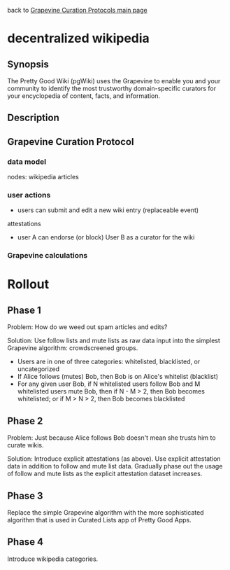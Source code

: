 back to [Grapevine Curation Protocols main page](https://github.com/wds4/DCoSL/tree/main/grapevineCurationProtocols)

decentralized wikipedia
=====

## Synopsis

The Pretty Good Wiki (pgWiki) uses the Grapevine to enable you and your community to identify the most trustworthy domain-specific curators for your encyclopedia of content, facts, and information.

## Description

## Grapevine Curation Protocol

### data model

nodes: wikipedia articles

### user actions
- users can submit and edit a new wiki entry (replaceable event)

attestations
- user A can endorse (or block) User B as a curator for the wiki

### Grapevine calculations

# Rollout

## Phase 1

Problem: How do we weed out spam articles and edits?

Solution: Use follow lists and mute lists as raw data input into the simplest Grapevine algorithm: crowdscreened groups.
- Users are in one of three categories: whitelisted, blacklisted, or uncategorized
- If Alice follows (mutes) Bob, then Bob is on Alice's whitelist (blacklist)
- For any given user Bob, if N whitelisted users follow Bob and M whitelisted users mute Bob, then if N - M > 2, then Bob becomes whitelisted; or if M > N > 2, then Bob becomes blacklisted

## Phase 2

Problem: Just because Alice follows Bob doesn't mean she trusts him to curate wikis.

Solution: Introduce explicit attestations (as above). Use explicit attestation data in addition to follow and mute list data. Gradually phase out the usage of follow and mute lists as the explicit attestation dataset increases.

## Phase 3

Replace the simple Grapevine algorithm with the more sophisticated algorithm that is used in Curated Lists app of Pretty Good Apps.

## Phase 4

Introduce wikipedia categories.
